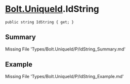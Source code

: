 # [Bolt.UniqueId](Types/Bolt.UniqueId.md).IdString
`public string IdString { get; }`
## Summary
Missing File 'Types/Bolt.UniqueId/P/IdString_Summary.md'
## Example
Missing File 'Types/Bolt.UniqueId/P/IdString_Example.md'
